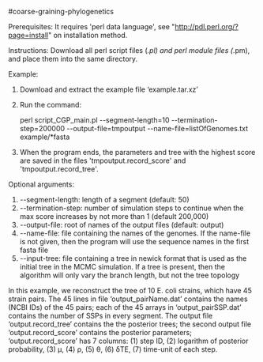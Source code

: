 #coarse-graining-phylogenetics



Prerequisites:
It requires 'perl data language', see "http://pdl.perl.org/?page=install" on installation method.



Instructions:
Download all perl script files (*.pl) and perl module files (*.pm), and place them into the same directory.



Example: 

1. Download and extract the example file ‘example.tar.xz’
2. Run the command:
	
	perl script_CGP_main.pl --segment-length=10 --termination-step=200000 --output-file=tmpoutput  --name-file=listOfGenomes.txt  example/*fasta

3. When the program ends, the parameters and tree with the highest score are saved in the files 'tmpoutput.record_score' and 'tmpoutput.record_tree'.

Optional arguments:

1. --segment-length: length of a segment (default: 50)
2. --termination-step: number of simulation steps to continue when the max score increases by not more than 1 (default 200,000)
3. --output-file: root of names of the output files (default: output)
4. --name-file: file containing the names of the genomes. If the name-file is not given, then the program will use the sequence names in the first fasta file
5. --input-tree: file containing a tree in newick format that is used as the initial tree in the MCMC simulation. If a tree is present, then the algorithm will only vary the branch length, but not the tree topology



In this example, we reconstruct the tree of 10 E. coli strains, which have 45 strain pairs. The 45 lines in file ‘output_pairName.dat’ contains the names (NCBI IDs) of the 45 pairs; each of the 45 arrays in ‘output_pairSSP.dat’ contains the number of SSPs in every segment. The output file ‘output.record_tree’ contains the the posterior trees; the second output file ‘output.record_score’ contains the posterior parameters; ‘output.record_score’ has 7 columns: (1) step ID, (2) logarithm of posterior probability, (3) μ, (4) ρ, (5) θ, (6) δTE, (7) time-unit of each step.

